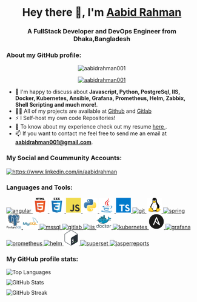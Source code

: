 <h1 align="center">Hey there 👋, I'm <a href="https://www.linkedin.com/in/aabidrahman/" target="_blank"> Aabid Rahman </a> </h1>
<h3 align="center">A FullStack Developer and DevOps Engineer from Dhaka,Bangladesh</h3>

<h3 align="left">About my GitHub profile:</h3>

<p align="center"> <img src="https://komarev.com/ghpvc/?username=aabidrahman001&label=Profile%20views&color=0e75b6&style=flat" alt="aabidrahman001" /> </p>

<p align="center"> <a href="https://github.com/ryo-ma/github-profile-trophy"><img src="https://github-profile-trophy.vercel.app/?username=aabidrahman001" alt="aabidrahman001" /></a> </p>

- 💬 I'm happy to discuss about **Javascript, Python, PostgreSql, IIS, Docker, Kubernetes, Ansible, Grafana, Prometheus, Helm, Zabbix, Shell Scripting and much more!**.
- 👨‍💻 All of my projects are available at [Github](https://github.com/aabidrahman001) and [Gitlab](https://gitlab.com/aabidrahman)
- ⚡ I Self-host my own code Repositories!
- 📄 To know about my experience check out my resume <a href="https://github.com/aabidrahman001/Aabid-rahman/blob/main/cv/aabid_rahman_cv.pdf" target="_blank"> here </a>.
- 📫 If you want to contact me feel free to send me an email at **aabidrahman001@gmail.com**.

<h3 align="left">My Social and Coummunity Accounts:</h3>
<p align="left">
<a href="https://linkedin.com/in/aabidrahman" target="_blank"><img align="center" src="https://raw.githubusercontent.com/rahuldkjain/github-profile-readme-generator/master/src/images/icons/Social/linked-in-alt.svg" alt="https://www.linkedin.com/in/aabidrahman" height="30" width="40" /></a>
</p>

<h3 align="left">Languages and Tools:</h3>
<p align="left"> 
  <!-- Existing -->
  <a href="https://angular.io" target="_blank" rel="noreferrer">
    <img src="https://angular.io/assets/images/logos/angular/angular.svg" alt="angular" width="40" height="40"/> 
  </a> 
  <a href="https://www.w3.org/html/" target="_blank" rel="noreferrer"> 
    <img src="https://raw.githubusercontent.com/devicons/devicon/master/icons/html5/html5-original-wordmark.svg" alt="html5" width="40" height="40"/> 
  </a> 
  <a href="https://www.w3schools.com/css/" target="_blank" rel="noreferrer">
    <img src="https://raw.githubusercontent.com/devicons/devicon/master/icons/css3/css3-original-wordmark.svg" alt="css3" width="40" height="40"/> 
  </a>
  <a href="https://developer.mozilla.org/en-US/docs/Web/JavaScript" target="_blank" rel="noreferrer">
    <img src="https://raw.githubusercontent.com/devicons/devicon/master/icons/javascript/javascript-original.svg" alt="javascript" width="40" height="40"/>
  </a>
  <a href="https://www.python.org" target="_blank" rel="noreferrer">
    <img src="https://raw.githubusercontent.com/devicons/devicon/master/icons/python/python-original.svg" alt="python" width="40" height="40"/>
  </a>
  <a href="https://www.java.com" target="_blank" rel="noreferrer"> 
    <img src="https://raw.githubusercontent.com/devicons/devicon/master/icons/java/java-original.svg" alt="java" width="40" height="40"/>
  </a> 
  <a href="https://www.typescriptlang.org/" target="_blank" rel="noreferrer"> 
    <img src="https://raw.githubusercontent.com/devicons/devicon/master/icons/typescript/typescript-original.svg" alt="typescript" width="40" height="40"/> 
  </a> 
  <a href="https://git-scm.com/" target="_blank" rel="noreferrer">
    <img src="https://www.vectorlogo.zone/logos/git-scm/git-scm-icon.svg" alt="git" width="40" height="40"/>
  </a> 
  <a href="https://www.linux.org/" target="_blank" rel="noreferrer">
    <img src="https://raw.githubusercontent.com/devicons/devicon/master/icons/linux/linux-original.svg" alt="linux" width="40" height="40"/>
  </a>
  <a href="https://spring.io/" target="_blank" rel="noreferrer"> 
    <img src="https://www.vectorlogo.zone/logos/springio/springio-icon.svg" alt="spring" width="40" height="40"/> 
  </a> 

  <!-- Databases -->
  <a href="https://www.postgresql.org" target="_blank" rel="noreferrer">
    <img src="https://raw.githubusercontent.com/devicons/devicon/master/icons/postgresql/postgresql-original-wordmark.svg" alt="postgresql" width="40" height="40"/>
  </a>
  <a href="https://www.mysql.com/" target="_blank" rel="noreferrer">
    <img src="https://raw.githubusercontent.com/devicons/devicon/master/icons/mysql/mysql-original-wordmark.svg" alt="mysql" width="40" height="40"/>
  </a>
    <a href="https://www.microsoft.com/en-us/sql-server" target="_blank" rel="noreferrer">
    <img src="https://www.svgrepo.com/show/303229/microsoft-sql-server-logo.svg" alt="mssql" width="40" height="40"/>
  </a>

  <!-- DevOps & Tools -->
  <a href="https://about.gitlab.com/" target="_blank" rel="noreferrer">
  <img src="https://gitlab.com/assets/favicon-72a2cad5025aa931d6ea56c3201d1f18e68a8cd39788c7c80d5b2b82aa5143ef.png" alt="gitlab" width="40" height="40"/>
  </a>
  <a href="https://www.iis.net/" target="_blank" rel="noreferrer">
    <img src="https://upload.wikimedia.org/wikipedia/commons/4/44/Microsoft_logo.svg" alt="iis" width="40" height="40"/>
  </a>
  <a href="https://www.docker.com/" target="_blank" rel="noreferrer">
    <img src="https://raw.githubusercontent.com/devicons/devicon/master/icons/docker/docker-original-wordmark.svg" alt="docker" width="40" height="40"/>
  </a>
  <a href="https://kubernetes.io/" target="_blank" rel="noreferrer">
    <img src="https://www.vectorlogo.zone/logos/kubernetes/kubernetes-icon.svg" alt="kubernetes" width="40" height="40"/>
  </a>
  <a href="https://www.ansible.com/" target="_blank" rel="noreferrer">
    <img src="https://raw.githubusercontent.com/devicons/devicon/master/icons/ansible/ansible-original.svg" alt="ansible" width="40" height="40"/>
  </a>
  <a href="https://grafana.com/" target="_blank" rel="noreferrer">
    <img src="https://www.vectorlogo.zone/logos/grafana/grafana-icon.svg" alt="grafana" width="40" height="40"/>
  </a>
  <a href="https://prometheus.io/" target="_blank" rel="noreferrer">
    <img src="https://www.vectorlogo.zone/logos/prometheusio/prometheusio-icon.svg" alt="prometheus" width="40" height="40"/>
  </a>
  <a href="https://helm.sh/" target="_blank" rel="noreferrer">
    <img src="https://www.vectorlogo.zone/logos/helmsh/helmsh-icon.svg" alt="helm" width="40" height="40"/>
  </a>
  <a href="https://www.gnu.org/software/bash/" target="_blank" rel="noreferrer">
    <img src="https://raw.githubusercontent.com/devicons/devicon/master/icons/bash/bash-original.svg" alt="bash" width="40" height="40"/>
  </a>
  
  <!-- BI / Reporting -->
  <a href="https://superset.apache.org/" target="_blank" rel="noreferrer">
    <img src="https://avatars.githubusercontent.com/u/18171698?s=200&v=4" alt="superset" width="40" height="40"/>
  </a>
  <a href="https://community.jaspersoft.com/project/jasperreports-library" target="_blank" rel="noreferrer">
    <img src="https://opensource.muenchen.de/logo/jaspersoft_studio_icon.jpg" alt="jasperreports" width="80" height="40"/>
  </a>
  
</p>


<h3 align="left">My GitHub profile stats:</h3>

<div align="left">

  <img src="https://github-readme-stats.vercel.app/api/top-langs?username=aabidrahman001&show_icons=true&locale=en&layout=compact" alt="Top Languages" style="margin-bottom: 10px;" />

  <br>

  <img src="https://github-readme-stats.vercel.app/api?username=aabidrahman001&show_icons=true&locale=en" alt="GitHub Stats" style="margin-bottom: 10px;" />

  <br>

  <img src="https://github-readme-streak-stats.herokuapp.com/?user=aabidrahman001" alt="GitHub Streak" />

</div>
